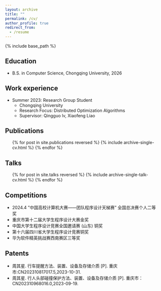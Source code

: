 ```yaml
---
layout: archive
title: ""
permalink: /cv/
author_profile: true
redirect_from:
  - /resume
---
```


{% include base_path %}

## Education

* B.S. in Computer Science, Chongqing University, 2026

## Work experience

* Summer 2023: Research Group Student
  * Chongqing University
  * Research Focus: Distributed Optimization Algorithms
  * Supervisor: Qingguo lv, Xiaofeng Liao

## Publications

  <ul>{% for post in site.publications reversed %}
    {% include archive-single-cv.html %}
  {% endfor %}</ul>
  
## Talks

  <ul>{% for post in site.talks reversed %}
    {% include archive-single-talk-cv.html  %}
  {% endfor %}</ul>
  
## Competitions

* 2024.4 ”中国高校计算机大赛——团队程序设计天梯赛” 全国总决赛个人二等奖
* 重庆市第十二届大学生程序设计大赛金奖
* 中国大学生程序设计竞赛全国邀请赛 (山东) 铜奖
* 第十六届四川省大学生程序设计竞赛铜奖
* 华为软件精英挑战赛西南赛区三等奖

## Patents

* 周其星. 行车提醒方法、装置、设备及存储介质 [P]. 重庆市:CN202310817017.5,2023-10-31.
* 周其星. 行人头部碰撞保护方法、装置、设备及存储介质 [P]. 重庆市：CN202310968016.0,2023-09-19.

<!-- Teaching
======
  <ul>{% for post in site.teaching reversed %}
    {% include archive-single-cv.html %}
  {% endfor %}</ul> -->
  
<!-- Service and leadership
======
* Currently signed in to 43 different slack teams -->
